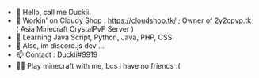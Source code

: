 - 👋 Hello, call me Duckii.
- 👀 Workin' on Cloudy Shop : https://cloudshop.tk/ ; Owner of 2y2cpvp.tk ( Asia Minecraft CrystalPvP Server )
- 🌱 Learning Java Script, Python, Java, PHP, CSS
- 💞️ Also, im discord.js dev ...
- 📫 Contact : Duckii#9919 
- 🙆‍♂️ Play minecraft with me, bcs i have no friends :(

<!---
DuckiiVN/DuckiiVN is a ✨ special ✨ repository because its `README.md` (this file) appears on your GitHub profile.
You can click the Preview link to take a look at your changes.
--->
